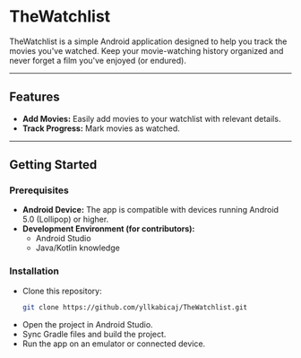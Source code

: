 # TheWatchlist

TheWatchlist is a simple Android application designed to help you track the movies you've watched. Keep your movie-watching history organized and never forget a film you've enjoyed (or endured).

---

## Features

- **Add Movies:** Easily add movies to your watchlist with relevant details.
- **Track Progress:** Mark movies as watched.

---

## Getting Started

### Prerequisites

- **Android Device:** The app is compatible with devices running Android 5.0 (Lollipop) or higher.
- **Development Environment (for contributors):**
  - Android Studio
  - Java/Kotlin knowledge

### Installation

   - Clone this repository:
     ```bash
     git clone https://github.com/yllkabicaj/TheWatchlist.git
     ```
   - Open the project in Android Studio.
   - Sync Gradle files and build the project.
   - Run the app on an emulator or connected device.

